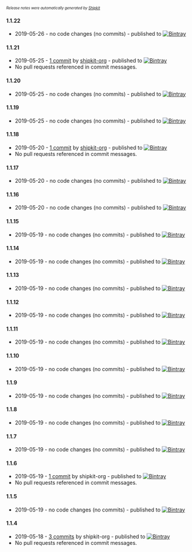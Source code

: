 <sup><sup>*Release notes were automatically generated by [Shipkit](http://shipkit.org/)*</sup></sup>

#### 1.1.22
 - 2019-05-26 - no code changes (no commits) - published to [![Bintray](https://img.shields.io/badge/Bintray-1.1.22-green.svg)](https://bintray.com/droidsonroids/maven/chuck/1.1.22)

#### 1.1.21
 - 2019-05-25 - [1 commit](https://github.com/DroidsOnRoids/chuck/compare/v1.1.20...v1.1.21) by [shipkit-org](https://github.com/shipkit-org) - published to [![Bintray](https://img.shields.io/badge/Bintray-1.1.21-green.svg)](https://bintray.com/koral/maven/chuck/1.1.21)
 - No pull requests referenced in commit messages.

#### 1.1.20
 - 2019-05-25 - no code changes (no commits) - published to [![Bintray](https://img.shields.io/badge/Bintray-1.1.20-green.svg)](https://bintray.com/koral/maven/chuck/1.1.20)

#### 1.1.19
 - 2019-05-25 - no code changes (no commits) - published to [![Bintray](https://img.shields.io/badge/Bintray-1.1.19-green.svg)](https://bintray.com/koral/maven/chuck/1.1.19)

#### 1.1.18
 - 2019-05-20 - [1 commit](https://github.com/DroidsOnRoids/chuck/compare/v1.1.17...v1.1.18) by [shipkit-org](https://github.com/shipkit-org) - published to [![Bintray](https://img.shields.io/badge/Bintray-1.1.18-green.svg)](https://bintray.com/koral/maven/chuck/1.1.18)
 - No pull requests referenced in commit messages.

#### 1.1.17
 - 2019-05-20 - no code changes (no commits) - published to [![Bintray](https://img.shields.io/badge/Bintray-1.1.17-green.svg)](https://bintray.com/koral/maven/chuck/1.1.17)

#### 1.1.16
 - 2019-05-20 - no code changes (no commits) - published to [![Bintray](https://img.shields.io/badge/Bintray-1.1.16-green.svg)](https://bintray.com/koral/maven/chuck/1.1.16)

#### 1.1.15
 - 2019-05-19 - no code changes (no commits) - published to [![Bintray](https://img.shields.io/badge/Bintray-1.1.15-green.svg)](https://bintray.com/koral/maven/chuck/1.1.15)

#### 1.1.14
 - 2019-05-19 - no code changes (no commits) - published to [![Bintray](https://img.shields.io/badge/Bintray-1.1.14-green.svg)](https://bintray.com/koral/maven/chuck/1.1.14)

#### 1.1.13
 - 2019-05-19 - no code changes (no commits) - published to [![Bintray](https://img.shields.io/badge/Bintray-1.1.13-green.svg)](https://bintray.com/koral/maven/chuck1.1.13)

#### 1.1.12
 - 2019-05-19 - no code changes (no commits) - published to [![Bintray](https://img.shields.io/badge/Bintray-1.1.12-green.svg)](https://bintray.com/koral/maven/chuck1.1.12)

#### 1.1.11
 - 2019-05-19 - no code changes (no commits) - published to [![Bintray](https://img.shields.io/badge/Bintray-1.1.11-green.svg)](https://bintray.com/koral/maven/chuck1.1.11)

#### 1.1.10
 - 2019-05-19 - no code changes (no commits) - published to [![Bintray](https://img.shields.io/badge/Bintray-1.1.10-green.svg)](https://bintray.com/koral/maven/chuck1.1.10)

#### 1.1.9
 - 2019-05-19 - no code changes (no commits) - published to [![Bintray](https://img.shields.io/badge/Bintray-1.1.9-green.svg)](https://bintray.com/koral/maven/chuck/1.1.9)

#### 1.1.8
 - 2019-05-19 - no code changes (no commits) - published to [![Bintray](https://img.shields.io/badge/Bintray-1.1.8-green.svg)](https://bintray.com/koral/maven/chuck/1.1.8)

#### 1.1.7
 - 2019-05-19 - no code changes (no commits) - published to [![Bintray](https://img.shields.io/badge/Bintray-1.1.7-green.svg)](https://bintray.com/koral/maven/chuck/1.1.7)

#### 1.1.6
 - 2019-05-19 - [1 commit](https://github.com/DroidsOnRoids/chuck/compare/v1.1.5...v1.1.6) by shipkit-org - published to [![Bintray](https://img.shields.io/badge/Bintray-1.1.6-green.svg)](https://bintray.com/koral/maven/chuck1.1.6)
 - No pull requests referenced in commit messages.

#### 1.1.5
 - 2019-05-19 - no code changes (no commits) - published to [![Bintray](https://img.shields.io/badge/Bintray-1.1.5-green.svg)](https://github.com/DroidsOnRoids/chuck1.1.5)

#### 1.1.4
 - 2019-05-18 - [3 commits](https://github.com/DroidsOnRoids/chuck/compare/v1.1.3...v1.1.4) by shipkit-org - published to [![Bintray](https://img.shields.io/badge/Bintray-1.1.4-green.svg)](https://github.com/DroidsOnRoids/chuck1.1.4)
 - No pull requests referenced in commit messages.

